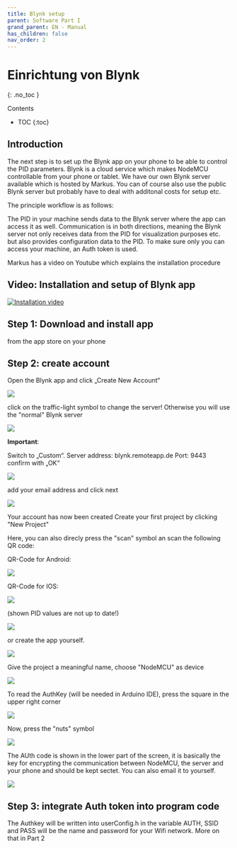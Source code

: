 ```yaml
---
title: Blynk setup
parent: Software Part I
grand_parent: EN - Manual
has_children: false
nav_order: 2
---
```


# Einrichtung von Blynk
{: .no_toc }

Contents

* TOC
{:toc}

## Introduction

The next step is to set up the Blynk app on your phone to be able to control the PID parameters. Blynk is a cloud service which makes NodeMCU controllable from your phone or tablet. We have our own Blynk server available which is hosted by Markus. You can of course also use the public Blynk server but probably have to deal with additonal costs for setup etc.


The principle workflow is as follows:

The PID in your machine sends data to the Blynk server where the app can access it as well. Communication is in both directions, meaning the Blynk server not only receives data from the PID for visualization purposes etc. but also provides configuration data to the PID. To make sure only you can access your machine, an Auth token is used.

Markus has a video on Youtube which explains the installation procedure


## Video: Installation and setup of Blynk app

[![Installation video](https://img.youtube.com/vi/JHDRUN044gQ/hqdefault.jpg)](https://www.youtube.com/watch?v=JHDRUN044gQ)

## Step 1: Download and install app

from the app store on your phone

## Step 2: create account

Open the Blynk app and click „Create New Account“

![](../../img/IMG_0115-576x1024.png)

click on the traffic-light symbol to change the server!
Otherwise you will use the "normal" Blynk server

![](../../img/IMG_0116-576x1024.png)

**Important**:

Switch to „Custom“.
Server address: blynk.remoteapp.de
Port: 9443
confirm with „OK“

![](../../img/IMG_0117-576x1024.png)

add your email address and click next

![](../../img/IMG_0119-576x1024.png)

Your account has now been created
Create your first project by clicking "New Project"

Here, you can also direcly press the "scan" symbol an scan the following QR code:


QR-Code for Android:

![](../../img/qr-android.png)

QR-Code for IOS:

![](../../img/qr-ios.jpg)

(shown PID values are not up to date!)

![](../../img/pid-werte.gif)

or create the app yourself.

![](../../img/IMG_0120-576x1024.png)

Give the project a meaningful name, choose "NodeMCU" as device

![](../../img/IMG_0121-576x1024.png)

To read the AuthKey (will be needed in Arduino IDE), press the square in the upper right corner


![](../../img/IMG_0124-576x1024.png)

Now, press the "nuts" symbol

![](../../img/IMG_0123-576x1024.png)

The AUth code is shown in the lower part of the screen, it is basically the key for encrypting the communication between NodeMCU, the server and your phone and should be kept sectet. You can also email it to yourself.


![](../../img/IMG_0122-576x1024.png)



## Step 3: integrate Auth token into program code

The Authkey will be written into userConfig.h in the variable AUTH, SSID and PASS will be the name and password for your Wifi network. More on that in Part 2 



